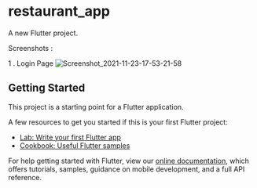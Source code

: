 # restaurant_app

A new Flutter project.

Screenshots :

1 . Login Page
![Screenshot_2021-11-23-17-53-21-58](https://user-images.githubusercontent.com/57189124/143023970-a338c97d-9bc6-4e16-aa64-985f09e17d71.jpg)


## Getting Started

This project is a starting point for a Flutter application.

A few resources to get you started if this is your first Flutter project:

- [Lab: Write your first Flutter app](https://flutter.dev/docs/get-started/codelab)
- [Cookbook: Useful Flutter samples](https://flutter.dev/docs/cookbook)

For help getting started with Flutter, view our
[online documentation](https://flutter.dev/docs), which offers tutorials,
samples, guidance on mobile development, and a full API reference.
